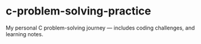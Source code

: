 # c-problem-solving-practice
My personal C problem-solving journey — includes coding challenges, and learning notes.
